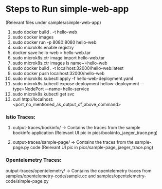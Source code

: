 # Steps to Run simple-web-app

(Relevant files under samples/simple-web-app)

1. sudo docker build . -t hello-web
2. sudo docker images
3. sudo docker run -p 8080:8080 hello-web
4. sudo microk8s.enable registry
5. docker save hello-web > hello-web.tar
6. sudo microk8s.ctr image import hello-web.tar
7. sudo microk8s.ctr images ls name~=hello-web
8. sudo docker build . -t localhost:32000/hello-web:latest
9. sudo docker push localhost:32000/hello-web
10. sudo microk8s.kubectl apply -f hello-web-deployment.yaml
11. sudo microk8s.kubectl expose deployment hellow-deployment --type=NodePort --name=hello-service
12. sudo microk8s.kubectl get svc
13. curl http://localhost:<port_no_mentioned_as_output_of_above_command>

### Istio Traces:

1. output-traces/bookinfo/ -> Contains the traces from the sample bookinfo application (Relevant UI pic in pics/bookinfo_jaeger_trace.png)

2. output-traces/sample-page/ -> Contains the traces from the sample-page.py code (Relevant UI pic in pics/sample-page_jaeger_trace.png)

### Opentelemetry Traces:

output-traces/opentelemetry/ -> Contains the opentelemetry traces from samples/opentelemetry-code/sample.cc and samples/opentelemetry-code/simple-page.py